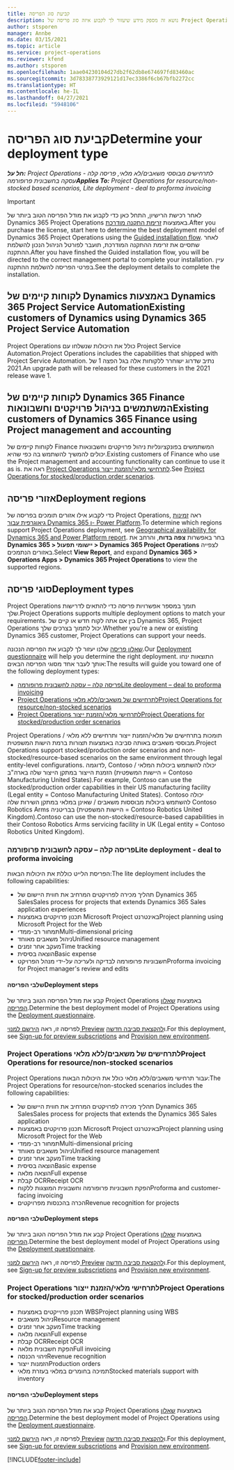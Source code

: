 ```yaml
---
title: קביעת סוג הפריסה
description: נושא זה מספק מידע שיעזור לך לקבוע איזה סוג פריסה של Project Operations מתאים לחברה שלך.
author: stsporen
manager: Annbe
ms.date: 03/15/2021
ms.topic: article
ms.service: project-operations
ms.reviewer: kfend
ms.author: stsporen
ms.openlocfilehash: 1aae04230104d27db2f62db8e674697fd83460ac
ms.sourcegitcommit: 3d78338773929121d17ec3386f6cb67bfb2272cc
ms.translationtype: HT
ms.contentlocale: he-IL
ms.lasthandoff: 04/27/2021
ms.locfileid: "5948106"
---
```

# <a name="determine-your-deployment-type"></a><span data-ttu-id="8521d-103">קביעת סוג הפריסה</span><span class="sxs-lookup"><span data-stu-id="8521d-103">Determine your deployment type</span></span>

<span data-ttu-id="8521d-104">_**חל על:** Project Operations לתרחישים מבוססי משאבים/לא מלאי, פריסה קלה - עסקה בחשבונית פרופורמה_</span><span class="sxs-lookup"><span data-stu-id="8521d-104">_**Applies To:** Project Operations for resource/non-stocked based scenarios, Lite deployment - deal to proforma invoicing_</span></span>

> [!IMPORTANT]
> <span data-ttu-id="8521d-105">לאחר רכישת הרישיון, התחל כאן כדי לקבוע את מודל הפריסה הטוב ביותר של Dynamics 365 Project Operations באמצעות [זרימת התקנה מודרכת](https://aka.ms/provisionprojectoperations).</span><span class="sxs-lookup"><span data-stu-id="8521d-105">After you purchase the license, start here to determine the best deployment model of Dynamics 365 Project Operations using the [Guided installation flow](https://aka.ms/provisionprojectoperations).</span></span>
> <span data-ttu-id="8521d-106">לאחר שתסיים את זרימת ההתקנה המודרכת, תועבר לפורטל הניהול הנכון להשלמת ההתקנה.</span><span class="sxs-lookup"><span data-stu-id="8521d-106">After you have finshed the Guided installation flow, you will be directed to the correct management portal to complete your installation.</span></span> <span data-ttu-id="8521d-107">עיין בפרטי הפריסה להשלמת ההתקנה.</span><span class="sxs-lookup"><span data-stu-id="8521d-107">See the deployment details to complete the installation.</span></span>


## <a name="existing-customers-of-dynamics-using-dynamics-365-project-service-automation"></a><span data-ttu-id="8521d-108">לקוחות קיימים של Dynamics באמצעות Dynamics 365 Project Service Automation</span><span class="sxs-lookup"><span data-stu-id="8521d-108">Existing customers of Dynamics using Dynamics 365 Project Service Automation</span></span>
<span data-ttu-id="8521d-109">Project Operations כולל את היכולות שנשלחו עם Project Service Automation.</span><span class="sxs-lookup"><span data-stu-id="8521d-109">Project Operations includes the capabilities that shipped with Project Service Automation.</span></span> <span data-ttu-id="8521d-110">נתיב שדרוג ישוחרר ללקוחות אלה בגל הפצה 1 של 2021.</span><span class="sxs-lookup"><span data-stu-id="8521d-110">An upgrade path will be released for these customers in the 2021 release wave 1.</span></span>

## <a name="existing-customers-of-dynamics-365-finance-using-project-management-and-accounting"></a><span data-ttu-id="8521d-111">לקוחות קיימים של Dynamics 365 Finance המשתמשים בניהול פרויקטים וחשבונאות</span><span class="sxs-lookup"><span data-stu-id="8521d-111">Existing customers of Dynamics 365 Finance using Project management and accounting</span></span> 

<span data-ttu-id="8521d-112">לקוחות קיימים של Finance המשתמשים בפונקציונליות ניהול פרויקטים וחשבונאות יכולים להמשיך להשתמש בה כפי שהיא.</span><span class="sxs-lookup"><span data-stu-id="8521d-112">Existing customers of Finance who use the Project management and accounting functionality can continue to use it as is.</span></span> <span data-ttu-id="8521d-113">ראה את [Project Operations לתרחישי מלאי/הזמנת ייצור](#pma).</span><span class="sxs-lookup"><span data-stu-id="8521d-113">See [Project Operations for stocked/production order scenarios](#pma).</span></span>


## <a name="deployment-regions"></a><span data-ttu-id="8521d-114">אזורי פריסה</span><span class="sxs-lookup"><span data-stu-id="8521d-114">Deployment regions</span></span>
<span data-ttu-id="8521d-115">כדי לקבוע אילו אזורים תומכים בפריסה של Project Operations, ראה [זמינות גיאוגרפית עבור Dynamics 365 ו- Power Platform](https://dynamics.microsoft.com/en-us/geographic-availability/).</span><span class="sxs-lookup"><span data-stu-id="8521d-115">To determine which regions support Project Operations deployment, see [Geographical availability for Dynamics 365 and Power Platform report](https://dynamics.microsoft.com/en-us/geographic-availability/).</span></span> <span data-ttu-id="8521d-116">בחר באפשרות **צפה בדוח**, והרחב את **Dynamics 365 > יישומי תפעול > Dynamics 365 Project Operations** לצפייה באזורים הנתמכים.</span><span class="sxs-lookup"><span data-stu-id="8521d-116">Select **View Report**, and expand **Dynamics 365 > Operations Apps > Dynamics 365 Project Operations** to view the supported regions.</span></span>

## <a name="deployment-types"></a><span data-ttu-id="8521d-117">סוגי פריסה</span><span class="sxs-lookup"><span data-stu-id="8521d-117">Deployment types</span></span>
<span data-ttu-id="8521d-118">Project Operations תומך במספר אפשרויות פריסה כדי להתאים לדרישות שלך.</span><span class="sxs-lookup"><span data-stu-id="8521d-118">Project Operations supports multiple deployment options to match your requirements.</span></span> <span data-ttu-id="8521d-119">בין אם אתה לקוח חדש או קיים של Dynamics 365, ‏Project Operations יכול לתמוך בצרכים שלך.</span><span class="sxs-lookup"><span data-stu-id="8521d-119">Whether you're a new or existing Dynamics 365 customer, Project Operations can support your needs.</span></span>

<span data-ttu-id="8521d-120">[שאלון פריסה](https://aka.ms/provisionprojectoperations) שלנו יעזור לך לקבוע את הפריסה הנכונה.</span><span class="sxs-lookup"><span data-stu-id="8521d-120">Our [Deployment questionnaire](https://aka.ms/provisionprojectoperations) will help you determine the right deployment.</span></span> <span data-ttu-id="8521d-121">התוצאות ינחו אותך לעבר אחד מסוגי הפריסה הבאים:</span><span class="sxs-lookup"><span data-stu-id="8521d-121">The results will guide you toward one of the following deployment types:</span></span>

- [<span data-ttu-id="8521d-122">פריסה קלה – עסקה לחשבונית פרופורמה</span><span class="sxs-lookup"><span data-stu-id="8521d-122">Lite deployment – deal to proforma invoicing</span></span>](#lite)
- [<span data-ttu-id="8521d-123">Project Operations לתרחישים של משאבים/ללא מלאי</span><span class="sxs-lookup"><span data-stu-id="8521d-123">Project Operations for resource/non-stocked scenarios</span></span>](#integrated)
- [<span data-ttu-id="8521d-124">Project Operations לתרחישי מלאי/הזמנת ייצור</span><span class="sxs-lookup"><span data-stu-id="8521d-124">Project Operations for stocked/production order scenarios</span></span>](#pma)

<span data-ttu-id="8521d-125">Project Operations תומכות בתרחישים של מלאי/הזמנת ייצור ותרחישים ללא מלאי / מבוססי משאבים באותה סביבה באמצעות תצורות ברמת הישות המשפטית.</span><span class="sxs-lookup"><span data-stu-id="8521d-125">Project Operations support stocked/production order scenarios and non-stocked/resource-based scenarios on the same environment through legal entity-level configurations.</span></span> <span data-ttu-id="8521d-126">לדוגמה, Contoso יכולה להשתמש ביכולות המלאי / הזמנת הייצור במתקן הייצור שלה בארה"ב (היישות המשפטית = Contoso Manufacturing United States).</span><span class="sxs-lookup"><span data-stu-id="8521d-126">For example, Contoso can use the stocked/production order capabilities in their US manufacturing facility (Legal entity = Contoso Manufacturing United States).</span></span> <span data-ttu-id="8521d-127">Contoso יכולה להשתמש ביכולות מבוססות משאבים / שאינן במלאי במתקן השירות שלה Contoso Robotics Arms בבריטניה (היישות המשפטית = Contoso Robotics United Kingdom).</span><span class="sxs-lookup"><span data-stu-id="8521d-127">Contoso can use the non-stocked/resource-based capabilities in their Contoso Robotics Arms servicing facility in UK (Legal entity = Contoso Robotics United Kingdom).</span></span>

### <a name="lite-deployment---deal-to-proforma-invoicing"></a><a  name="lite"></a><span data-ttu-id="8521d-128">פריסה קלה – עסקה לחשבונית פרופורמה</span><span class="sxs-lookup"><span data-stu-id="8521d-128">Lite deployment - deal to proforma invoicing</span></span>

<span data-ttu-id="8521d-129">הפריסת הלייט כוללת את היכולות הבאות:</span><span class="sxs-lookup"><span data-stu-id="8521d-129">The lite deployment includes the following capabilities:</span></span>

- <span data-ttu-id="8521d-130">תהליך מכירה לפרויקטים המרחיב את חווית היישום של Dynamics 365 Sales</span><span class="sxs-lookup"><span data-stu-id="8521d-130">Sales process for projects that extends Dynamics 365 Sales application experiences</span></span>
- <span data-ttu-id="8521d-131">תכנון פרויקטים באמצעות Microsoft Project באינטרנט</span><span class="sxs-lookup"><span data-stu-id="8521d-131">Project planning using Microsoft Project for the Web</span></span>
- <span data-ttu-id="8521d-132">תמחור רב-ממדי</span><span class="sxs-lookup"><span data-stu-id="8521d-132">Multi-dimensional pricing</span></span>
- <span data-ttu-id="8521d-133">ניהול משאבים מאוחד</span><span class="sxs-lookup"><span data-stu-id="8521d-133">Unified resource management</span></span>
- <span data-ttu-id="8521d-134">מעקב אחר זמנים</span><span class="sxs-lookup"><span data-stu-id="8521d-134">Time tracking</span></span>
- <span data-ttu-id="8521d-135">הוצאה בסיסית</span><span class="sxs-lookup"><span data-stu-id="8521d-135">Basic expense</span></span>
- <span data-ttu-id="8521d-136">חשבוניות פרופורמה לבדיקה ולעריכה על-ידי מנהל הפרויקט</span><span class="sxs-lookup"><span data-stu-id="8521d-136">Proforma invoicing for Project manager's review and edits</span></span> 

#### <a name="deployment-steps"></a><span data-ttu-id="8521d-137">שלבי הפריסה</span><span class="sxs-lookup"><span data-stu-id="8521d-137">Deployment steps</span></span>
<span data-ttu-id="8521d-138">קבע את מודל הפריסה הטוב ביותר של Project Operations באמצעות [שאלון הפריסה](https://aka.ms/provisionprojectoperations).</span><span class="sxs-lookup"><span data-stu-id="8521d-138">Determine the best deployment model of Project Operations using the [Deployment questionnaire](https://aka.ms/provisionprojectoperations).</span></span>

<span data-ttu-id="8521d-139">לפריסה זו, ראה [הירשם למנוי Preview](lite-preview-subscription-sign-up.md) ו[להקצאת סביבה חדשה](lite-deployment.md).</span><span class="sxs-lookup"><span data-stu-id="8521d-139">For this deployment, see [Sign-up for preview subscriptions](lite-preview-subscription-sign-up.md) and [Provision new environment](lite-deployment.md).</span></span> 


### <a name="project-operations-for-resourcenon-stocked-scenarios"></a><a name="integrated"></a><span data-ttu-id="8521d-140">Project Operations לתרחישים של משאבים/ללא מלאי</span><span class="sxs-lookup"><span data-stu-id="8521d-140">Project Operations for resource/non-stocked scenarios</span></span>
<span data-ttu-id="8521d-141">Project Operations עבור תרחישי משאבים/ללא מלאי כולל את היכולות הבאות:</span><span class="sxs-lookup"><span data-stu-id="8521d-141">The Project Operations for resource/non-stocked scenarios includes the following capabilities:</span></span>
 
- <span data-ttu-id="8521d-142">תהליך מכירה לפרויקטים המרחיב את חווית היישום של Dynamics 365 Sales</span><span class="sxs-lookup"><span data-stu-id="8521d-142">Sales process for projects that extends the Dynamics 365 Sales application</span></span>
- <span data-ttu-id="8521d-143">תכנון פרויקטים באמצעות Microsoft Project באינטרנט</span><span class="sxs-lookup"><span data-stu-id="8521d-143">Project planning using Microsoft Project for the Web</span></span>
- <span data-ttu-id="8521d-144">תמחור רב-ממדי</span><span class="sxs-lookup"><span data-stu-id="8521d-144">Multi-dimensional pricing</span></span>
- <span data-ttu-id="8521d-145">ניהול משאבים מאוחד</span><span class="sxs-lookup"><span data-stu-id="8521d-145">Unified resource management</span></span>
- <span data-ttu-id="8521d-146">מעקב אחר זמנים</span><span class="sxs-lookup"><span data-stu-id="8521d-146">Time tracking</span></span>
- <span data-ttu-id="8521d-147">הוצאה בסיסית</span><span class="sxs-lookup"><span data-stu-id="8521d-147">Basic expense</span></span>
- <span data-ttu-id="8521d-148">הוצאה מלאה</span><span class="sxs-lookup"><span data-stu-id="8521d-148">Full expense</span></span>
- <span data-ttu-id="8521d-149">קבלת OCR</span><span class="sxs-lookup"><span data-stu-id="8521d-149">Receipt OCR</span></span>
- <span data-ttu-id="8521d-150">הפקת חשבוניות פרופורמה וחשבונית המוצגות ללקוח</span><span class="sxs-lookup"><span data-stu-id="8521d-150">Proforma and customer-facing invoicing</span></span> 
- <span data-ttu-id="8521d-151">הכרה בהכנסות מפרויקטים</span><span class="sxs-lookup"><span data-stu-id="8521d-151">Revenue recognition for projects</span></span>

#### <a name="deployment-steps"></a><span data-ttu-id="8521d-152">שלבי הפריסה</span><span class="sxs-lookup"><span data-stu-id="8521d-152">Deployment steps</span></span>
<span data-ttu-id="8521d-153">קבע את מודל הפריסה הטוב ביותר של Project Operations באמצעות [שאלון הפריסה](https://aka.ms/provisionprojectoperations).</span><span class="sxs-lookup"><span data-stu-id="8521d-153">Determine the best deployment model of Project Operations using the [Deployment questionnaire](https://aka.ms/provisionprojectoperations).</span></span>

<span data-ttu-id="8521d-154">לפריסה זו, ראה [הירשם למנוי Preview](resource-sign-up-preview-subscription.md) ו[להקצאת סביבה חדשה](resource-provision-new-environment.md).</span><span class="sxs-lookup"><span data-stu-id="8521d-154">For this deployment, see [Sign-up for preview subscriptions](resource-sign-up-preview-subscription.md) and [Provision new environment](resource-provision-new-environment.md).</span></span> 


### <a name="project-operations-for-stockedproduction-order-scenarios"></a><a name="pma"></a><span data-ttu-id="8521d-155">Project Operations לתרחישי מלאי/הזמנת ייצור</span><span class="sxs-lookup"><span data-stu-id="8521d-155">Project Operations for stocked/production order scenarios</span></span>

- <span data-ttu-id="8521d-156">תכנון פרוייקטים באמצעות WBS</span><span class="sxs-lookup"><span data-stu-id="8521d-156">Project planning using WBS</span></span>
- <span data-ttu-id="8521d-157">ניהול משאבים</span><span class="sxs-lookup"><span data-stu-id="8521d-157">Resource management</span></span>
- <span data-ttu-id="8521d-158">מעקב אחר זמנים</span><span class="sxs-lookup"><span data-stu-id="8521d-158">Time tracking</span></span>
- <span data-ttu-id="8521d-159">הוצאה מלאה</span><span class="sxs-lookup"><span data-stu-id="8521d-159">Full expense</span></span>
- <span data-ttu-id="8521d-160">קבלת OCR</span><span class="sxs-lookup"><span data-stu-id="8521d-160">Receipt OCR</span></span>
- <span data-ttu-id="8521d-161">הפקת חשבונית מלאה</span><span class="sxs-lookup"><span data-stu-id="8521d-161">Full invoicing</span></span>
- <span data-ttu-id="8521d-162">זיהוי הכנסה</span><span class="sxs-lookup"><span data-stu-id="8521d-162">Revenue recognition</span></span>
- <span data-ttu-id="8521d-163">הזמנות ייצור</span><span class="sxs-lookup"><span data-stu-id="8521d-163">Production orders</span></span>
- <span data-ttu-id="8521d-164">‏‫תמיכה בחומרים במלאי‬ בעזרת מלאי</span><span class="sxs-lookup"><span data-stu-id="8521d-164">Stocked materials support with inventory</span></span>

#### <a name="deployment-steps"></a><span data-ttu-id="8521d-165">שלבי הפריסה</span><span class="sxs-lookup"><span data-stu-id="8521d-165">Deployment steps</span></span>
<span data-ttu-id="8521d-166">קבע את מודל הפריסה הטוב ביותר של Project Operations באמצעות [שאלון הפריסה](https://aka.ms/provisionprojectoperations).</span><span class="sxs-lookup"><span data-stu-id="8521d-166">Determine the best deployment model of Project Operations using the [Deployment questionnaire](https://aka.ms/provisionprojectoperations).</span></span>

<span data-ttu-id="8521d-167">לפריסה זו, ראה [הירשם למנוי Preview](/dynamics365/fin-ops-core/dev-itpro/dev-tools/sign-up-preview-subscription?toc=%2fdynamics365%2ffinance%2ftoc.json) ו[להקצאת סביבה חדשה](/dynamics365/fin-ops-core/dev-itpro/deployment/deploy-demo-environment?toc=%2fdynamics365%2ffinance%2ftoc.json).</span><span class="sxs-lookup"><span data-stu-id="8521d-167">For this deployment, see [Sign-up for preview subscriptions](/dynamics365/fin-ops-core/dev-itpro/dev-tools/sign-up-preview-subscription?toc=%2fdynamics365%2ffinance%2ftoc.json) and [Provision new environment](/dynamics365/fin-ops-core/dev-itpro/deployment/deploy-demo-environment?toc=%2fdynamics365%2ffinance%2ftoc.json).</span></span> 



[!INCLUDE[footer-include](../includes/footer-banner.md)]